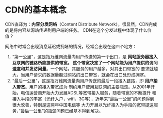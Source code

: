 CDN的基本概念
=================================================================
CDN直译为：**内容分发网络**（Content Distribute Network），很显然，CDN完成的是将内容从源站传递到用户端的任务。
CDN在这个分发过程中体现了什么价值？

网络中时常会出现消息延迟或拥堵的情况，经常会出现在这四个地方：
1. "第一公里"，这是指万维网流量向用户传送的第一个出口，是 **网站服务器接入互联网的链路所能提供的带宽。
这个带宽决定了一个网站能为用户提供的访问速度和并发访问量**。一个网站，其服务的用户越多，对其出口带宽的
要求就越大，当用户请求的数据量超过网站的出口带宽，就会在出口处形成拥塞。
2. "最后一公里"，这是指万维网流量向用户传送的最后一段接入链路，即 **用户接入带宽**。用户的接入带宽成为
制约用户使用互联网的主要瓶颈。从2001年开始，电信运营商开始大力发展ADSL等宽带接入服务，随着带宽的不断提升
和接入手段的丰富（光纤入户，wifi，3G等），近年来“最后一公里”的问题得到很大改善，特别是这两年中国电信等
大力开展以光纤接入为手段的宽带提速服务，”最后一公里”的瓶颈问题已经基本得到解决。
